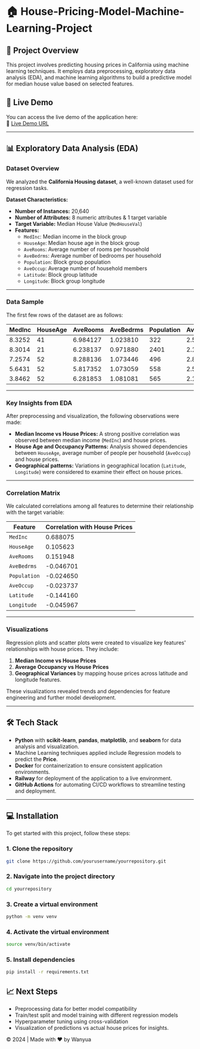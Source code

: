 # 🏠 House-Pricing-Model-Machine-Learning-Project

## 🚀 Project Overview
This project involves predicting housing prices in California using machine learning techniques. It employs data preprocessing, exploratory data analysis (EDA), and machine learning algorithms to build a predictive model for median house value based on selected features.

## 🚀 Live Demo

You can access the live demo of the application here:  
🔗 [Live Demo URL](https://web-production-273c.up.railway.app/)


---

## 📊 Exploratory Data Analysis (EDA)

### Dataset Overview

We analyzed the **California Housing dataset**, a well-known dataset used for regression tasks.

**Dataset Characteristics:**
- **Number of Instances:** 20,640  
- **Number of Attributes:** 8 numeric attributes & 1 target variable  
- **Target Variable:** Median House Value (`MedHouseVal`)  
- **Features:**  
  - `MedInc`: Median income in the block group  
  - `HouseAge`: Median house age in the block group  
  - `AveRooms`: Average number of rooms per household  
  - `AveBedrms`: Average number of bedrooms per household  
  - `Population`: Block group population  
  - `AveOccup`: Average number of household members  
  - `Latitude`: Block group latitude  
  - `Longitude`: Block group longitude  

---

### Data Sample

The first few rows of the dataset are as follows:

| MedInc   | HouseAge | AveRooms  | AveBedrms | Population | AveOccup | Latitude | Longitude | **Price** |
|---------|----------|-----------|-----------|-------------|----------|----------|------------|------------|
| 8.3252  | 41       | 6.984127  | 1.023810  | 322         | 2.555556 | 37.88    | -122.23   | 4.526     |
| 8.3014  | 21       | 6.238137  | 0.971880  | 2401        | 2.109842 | 37.86    | -122.22   | 3.585     |
| 7.2574  | 52       | 8.288136  | 1.073446  | 496         | 2.802260 | 37.85    | -122.24   | 3.521     |
| 5.6431  | 52       | 5.817352  | 1.073059  | 558         | 2.547945 | 37.85    | -122.25   | 3.413     |
| 3.8462  | 52       | 6.281853  | 1.081081  | 565         | 2.181467 | 37.85    | -122.25   | 3.422     |

---

### Key Insights from EDA
After preprocessing and visualization, the following observations were made:

- **Median Income vs House Prices:** A strong positive correlation was observed between median income (`MedInc`) and house prices.
- **House Age and Occupancy Patterns:** Analysis showed dependencies between `HouseAge`, average number of people per household (`AveOccup`) and house prices.
- **Geographical patterns:** Variations in geographical location (`Latitude`, `Longitude`) were considered to examine their effect on house prices.

---

### Correlation Matrix

We calculated correlations among all features to determine their relationship with the target variable:

| Feature      | Correlation with House Prices |
|---------------|-----------------------------|
| `MedInc`      | 0.688075                   |
| `HouseAge`     | 0.105623                   |
| `AveRooms`     | 0.151948                   |
| `AveBedrms`    | -0.046701                  |
| `Population`   | -0.024650                  |
| `AveOccup`     | -0.023737                  |
| `Latitude`     | -0.144160                  |
| `Longitude`    | -0.045967                  |

---

### Visualizations
Regression plots and scatter plots were created to visualize key features' relationships with house prices. They include:

1. **Median Income vs House Prices**  
2. **Average Occupancy vs House Prices**  
3. **Geographical Variances** by mapping house prices across latitude and longitude features.

These visualizations revealed trends and dependencies for feature engineering and further model development.

---

## 🛠️ Tech Stack

- **Python** with **scikit-learn**, **pandas**, **matplotlib**, and **seaborn** for data analysis and visualization.  
- Machine Learning techniques applied include Regression models to predict the **Price**.  
- **Docker** for containerization to ensure consistent application environments.  
- **Railway** for deployment of the application to a live environment.  
- **GitHub Actions** for automating CI/CD workflows to streamline testing and deployment.  


---

## 💻 Installation

To get started with this project, follow these steps:

### 1. Clone the repository
```bash
git clone https://github.com/yourusername/yourrepository.git
```
### 2. Navigate into the project directory
```bash
cd yourrepository
```

### 3. Create a virtual environment
```bash
python -m venv venv
```

### 4. Activate the virtual environment
```bash
source venv/bin/activate
```
### 5. Install dependencies
```bash
pip install -r requirements.txt
```

## 📈 Next Steps

- Preprocessing data for better model compatibility  
- Train/test split and model training with different regression models  
- Hyperparameter tuning using cross-validation  
- Visualization of predictions vs actual house prices for insights.  



© 2024 | Made with ❤️ by Wanyua



